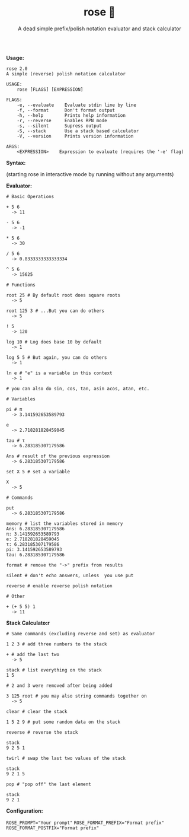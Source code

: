 <h1 align="center">rose 🌹</h1>

<p align="center">A dead simple prefix/polish notation evaluator and stack calculator</p>
<br><br>

**Usage:**

```
rose 2.0
A simple (reverse) polish notation calculator

USAGE:
    rose [FLAGS] [EXPRESSION]

FLAGS:
    -e, --evaluate    Evaluate stdin line by line
    -f, --format      Don't format output
    -h, --help        Prints help information
    -r, --reverse     Enables RPN mode
    -s, --silent      Supress output
    -S, --stack       Use a stack based calculator
    -V, --version     Prints version information

ARGS:
    <EXPRESSION>    Expression to evaluate (requires the '-e' flag)
```

**Syntax:**

(starting rose in interactive mode by running without any arguments)

**Evaluator:**

```
# Basic Operations

+ 5 6
  -> 11

- 5 6
  -> -1

* 5 6
  -> 30

/ 5 6
  -> 0.8333333333333334

^ 5 6
  -> 15625

# Functions

root 25 # By default root does square roots
  -> 5

root 125 3 # ...But you can do others
  -> 5

! 5
  -> 120

log 10 # Log does base 10 by default
  -> 1

log 5 5 # But again, you can do others
  -> 1

ln e # "e" is a variable in this context
  -> 1

# you can also do sin, cos, tan, asin acos, atan, etc. 

# Variables

pi # π
  -> 3.141592653589793

e
  -> 2.718281828459045

tau # τ 
  -> 6.283185307179586

Ans # result of the previous expression
  -> 6.283185307179586

set X 5 # set a variable

X
  -> 5

# Commands

put
  -> 6.283185307179586

memory # list the variables stored in memory
Ans: 6.283185307179586
π: 3.141592653589793
e: 2.718281828459045
τ: 6.283185307179586
pi: 3.141592653589793
tau: 6.283185307179586

format # remove the "->" prefix from results

silent # don't echo answers, unless  you use put

reverse # enable reverse polish notation

# Other

+ (+ 5 5) 1
  -> 11
```

**Stack Calculato:r**

```
# Same commands (excluding reverse and set) as evaluator

1 2 3 # add three numbers to the stack

+ # add the last two
  -> 5

stack # list everything on the stack
1 5

# 2 and 3 were removed after being added

3 125 root # you may also string commands together on 
  -> 5

clear # clear the stack

1 5 2 9 # put some random data on the stack

reverse # reverse the stack

stack
9 2 5 1

twirl # swap the last two values of the stack

stack
9 2 1 5

pop # "pop off" the last element

stack
9 2 1
```

**Configuration:**

`ROSE_PROMPT="Your prompt"`
`ROSE_FORMAT_PREFIX="Format prefix"`
`ROSE_FORMAT_POSTFIX="Format prefix"`
